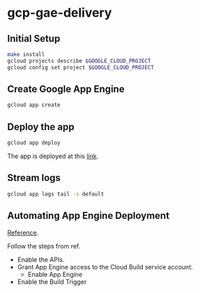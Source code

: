 # gcp-gae-delivery

## Initial Setup

```bash
make install
gcloud projects describe $GOOGLE_CLOUD_PROJECT
gcloud config set project $GOOGLE_CLOUD_PROJECT
```

## Create Google App Engine

```bash
gcloud app create
```

## Deploy the app

```bash
gcloud app deploy
```

The app is deployed at this [link](https://gcp-gae-delivery.ey.r.appspot.com).

## Stream logs

```bash
gcloud app logs tail -s default
```

## Automating App Engine Deployment

[Reference](https://cloud.google.com/source-repositories/docs/quickstart-triggering-builds-with-source-repositories).

Follow the steps from ref.
- Enable the APIs.
- Grant App Engine access to the Cloud Build service account.
  - Enable App Engine
- Enable the Build Trigger
